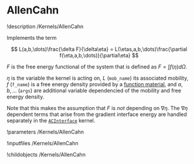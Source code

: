 # AllenCahn
!description /Kernels/AllenCahn

Implements the term

$$
L(a,b,\dots)\frac{\delta F}{\delta\eta} = L(\etas,a,b,\dots)\frac{\partial f(\eta,a,b,\dots)}{\partial\eta}
$$

$F$ is the free energy functional of the system that is defined as $F=\int f(\eta) d\Omega$.

$\eta$ is the variable the kernel is acting on, $L$ (`mob_name`) its associated mobility,
$f$ (`f_name`) is a free energy density provided by a [function material](../../introduction/FunctionMaterials), and
$a,b,\dots$ (`args`) are additional variable dependencied of the mobility and free energy density.

Note that this makes the assumption that $F$ is _not_ depending on $\nabla\eta$. The $\nabla \eta$ dependent terms
that arise from the gradient interface energy are handled separately in the [`ACInterface`](/ACInterface.md) kernel.

!parameters /Kernels/AllenCahn

!inputfiles /Kernels/AllenCahn

!childobjects /Kernels/AllenCahn
